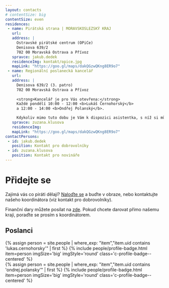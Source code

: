 ```yaml
---
layout: contacts
# contentSize: big
contentSize: even
residences:
 - name: Pirátská strana | MORAVSKOSLEZSKÝ KRAJ
   url:
   address: |
     Ostravské pirátské centrum (OPiCe)
     Denisova 639/2
     702 00 Moravská Ostrava a Přívoz 
   spravce: jakub.dedek
   residenceImg: kontakt/opice.jpg
   mapLink: "https://goo.gl/maps/dakQGzwQKng8ER9o7"
 - name: Regionální poslanecká kancelář
   url: 
   address: |
     Denisova 639/2 (3. patro)
     702 00 Moravská Ostrava a Přívoz 
     
     <strong>Kancelář je pro Vás otevřena:</strong>
     Každé pondělí 10:00 - 12:00 <b>Lukáš Černohorský</b>
     a 12:00 - 14:00 <b>Ondřej Polanský</b>.

     Kdykoliv mimo tuto dobu je Vám k dispozici asistentka, s níž si můžete dohodnout schůzku v jiném termínu.
   spravce: zuzana.klusova
   residenceImg:
   mapLink: "https://goo.gl/maps/dakQGzwQKng8ER9o7"
contactPersons:
 - id: jakub.dedek
   position: Kontakt pro dobrovolníky
 - id: zuzana.klusova
   position: Kontakt pro novináře
---
```


<div class="o-section-header o-section-header--indented">
  <h1 class="t-h2-alt">Přidejte se</h1>
</div>


Zajímá vás co piráti dělají? <a href="https://nalodeni.pirati.cz/">Naloďte se</a> a buďte v obraze, nebo kontaktujte našeho koordinátora (viz kontakt pro dobrovolníky).

Finanční dary můžete posílat na <a href="https://dary.pirati.cz">zde</a>.
Pokud chcete darovat přimo našemu kraji, poraďte se prosím s koordinátorem.


## Poslanci

{% assign person = site.people | where_exp: "item","item.uid contains 'lukas.cernohorsky'" | first  %}
{% include people/profile-badge.html item=person imgSize='big' imgStyle='round' class='c-profile-badge--centered' %}
<br>
{% assign person = site.people | where_exp: "item","item.uid contains 'ondrej.polansky'" | first  %}
{% include people/profile-badge.html item=person imgSize='big' imgStyle='round' class='c-profile-badge--centered' %}

